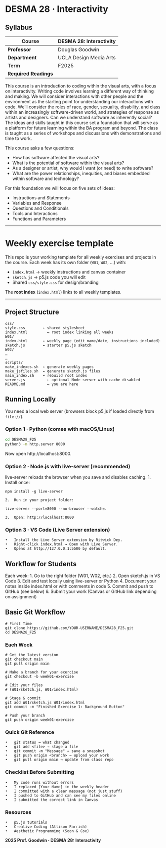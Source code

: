 # DESMA 28 · Interactivity


## Syllabus

| **Course**            | DESMA 28: Interactivity |
| --------------------- | ----------------------- |
| **Professor**         | Douglas Goodwin         |
| **Department**        | UCLA Design Media Arts  |
| **Term**              | F2025                   |
| **Required Readings** |                         |

This course is an introduction to coding within the visual arts, with a focus on interactivity. Writing code involves learning a different way of thinking and making. We will consider interactions with other people and the environment as the starting point for understanding our interactions with code. We’ll consider the roles of race, gender, sexuality, disability, and class within an increasingly software-driven world, and strategies of response as artists and designers. Can we understand software as inherently social?
The ideas and skills taught in this course set a foundation that will serve as a platform for future learning within the BA program and beyond. The class is taught as a series of workshops and discussions with demonstrations and time to work. 

This course asks a few questions:

+ How has software affected the visual arts?
+ What is the potential of software within the visual arts?
+ As a designer or artist, why would I want (or need) to write software?
+ What are the power relationships, inequities, and biases embedded within software and technology?



For this foundation we will focus on five sets of ideas:

+ Instructions and Statements
+ Variables and Response
+ Questions and Conditionals
+ Tools and Interactions
+ Functions and Parameters

---

# Weekly exercise template

This repo is your working template for all weekly exercises and projects in the course. Each week has its own folder (`W01`, `W02`, …) with:

- `index.html` → weekly instructions and canvas container  
- `sketch.js` → p5.js code you will edit  
- Shared `css/style.css` for design/branding  

The **root index** (`index.html`) links to all weekly templates.

---

## Project Structure

```text
css/
style.css        ← shared stylesheet
index.html         ← root index linking all weeks
W01/
index.html       ← weekly page (edit name/date, instructions included)
sketch.js        ← starter p5.js sketch
W02/
…
…
scripts/
make_indexes.sh  ← generate weekly pages
make_jsfiles.sh  ← generate sketch.js files
main_index.sh    ← rebuild root index
server.js          ← optional Node server with cache disabled
README.md          ← you are here
```


## Running Locally

You need a local web server (browsers block p5.js if loaded directly from `file://`).

### Option 1 · Python (comes with macOS/Linux)
```bash
cd DESMA28_F25
python3 -m http.server 8000
```

Now open http://localhost:8000.

### Option 2 · Node.js with live-server (recommended)

live-server reloads the browser when you save and disables caching.
	1.	Install once:

`npm install -g live-server`

	2.	Run in your project folder:

`live-server --port=8000 --no-browser --watch=.`

	3.	Open: http://localhost:8000


### Option 3 · VS Code (Live Server extension)
	•	Install the Live Server extension by Ritwick Dey.
	•	Right-click index.html → Open with Live Server.
	•	Opens at http://127.0.0.1:5500 by default.


## Workflow for Students

Each week:
	1.	Go to the right folder (W01, W02, etc.)
	2.	Open sketch.js in VS Code
	3.	Edit and test locally using live-server or Python
	4.	Document your notes inside index.html or with comments in code
	5.	Commit and push to GitHub (see below)
	6.	Submit your work (Canvas or GitHub link depending on assignment)

## Basic Git Workflow

```
# First Time
git clone https://github.com/YOUR-USERNAME/DESMA28_F25.git
cd DESMA28_F25
```

### Each Week

```text
# Get the latest version
git checkout main
git pull origin main

# Make a branch for your exercise
git checkout -b week01-exercise

# Edit your files
# (W01/sketch.js, W01/index.html)

# Stage & commit
git add W01/sketch.js W01/index.html
git commit -m "Finished Exercise 1: Background Button"

# Push your branch
git push origin week01-exercise
```



### Quick Git Reference
	•	git status → what changed
	•	git add <file> → stage a file
	•	git commit -m "Message" → save a snapshot
	•	git push origin <branch> → upload your work
	•	git pull origin main → update from class repo


### Checklist Before Submitting
	•	My code runs without errors
	•	I replaced [Your Name] in the weekly header
	•	I committed with a clear message (not just stuff)
	•	I pushed to GitHub and can see my files online
	•	I submitted the correct link in Canvas

### Resources
	•	p5.js tutorials
	•	Creative Coding (Allison Parrish)
	•	Aesthetic Programming (Soon & Cox)



**2025 Prof. Goodwin · DESMA 28: Interactivity**

